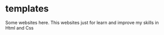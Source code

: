 # templates

Some websites here.
This websites just for learn and 
improve my skills in Html and Css
